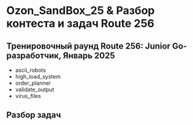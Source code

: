 # Ozon_SandBox_25 & Разбор контеста и задач Route 256

## Тренировочный раунд Route 256: Junior Go-разработчик, Январь 2025

- ascii_robots
- high_load_system
- order_planner
- validate_output
- virus_files

## Разбор задач
